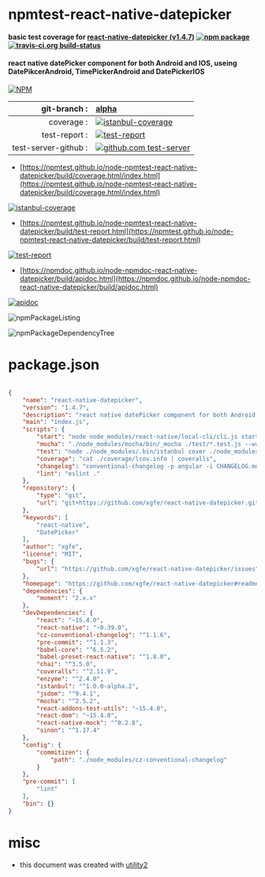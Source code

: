 # npmtest-react-native-datepicker

#### basic test coverage for  [react-native-datepicker (v1.4.7)](https://github.com/xgfe/react-native-datepicker#readme)  [![npm package](https://img.shields.io/npm/v/npmtest-react-native-datepicker.svg?style=flat-square)](https://www.npmjs.org/package/npmtest-react-native-datepicker) [![travis-ci.org build-status](https://api.travis-ci.org/npmtest/node-npmtest-react-native-datepicker.svg)](https://travis-ci.org/npmtest/node-npmtest-react-native-datepicker)

#### react native datePicker component for both Android and IOS, useing DatePikcerAndroid, TimePickerAndroid and DatePickerIOS

[![NPM](https://nodei.co/npm/react-native-datepicker.png?downloads=true&downloadRank=true&stars=true)](https://www.npmjs.com/package/react-native-datepicker)

| git-branch : | [alpha](https://github.com/npmtest/node-npmtest-react-native-datepicker/tree/alpha)|
|--:|:--|
| coverage : | [![istanbul-coverage](https://npmtest.github.io/node-npmtest-react-native-datepicker/build/coverage.badge.svg)](https://npmtest.github.io/node-npmtest-react-native-datepicker/build/coverage.html/index.html)|
| test-report : | [![test-report](https://npmtest.github.io/node-npmtest-react-native-datepicker/build/test-report.badge.svg)](https://npmtest.github.io/node-npmtest-react-native-datepicker/build/test-report.html)|
| test-server-github : | [![github.com test-server](https://npmtest.github.io/node-npmtest-react-native-datepicker/GitHub-Mark-32px.png)](https://npmtest.github.io/node-npmtest-react-native-datepicker/build/app/index.html) | | build-artifacts : | [![build-artifacts](https://npmtest.github.io/node-npmtest-react-native-datepicker/glyphicons_144_folder_open.png)](https://github.com/npmtest/node-npmtest-react-native-datepicker/tree/gh-pages/build)|

- [https://npmtest.github.io/node-npmtest-react-native-datepicker/build/coverage.html/index.html](https://npmtest.github.io/node-npmtest-react-native-datepicker/build/coverage.html/index.html)

[![istanbul-coverage](https://npmtest.github.io/node-npmtest-react-native-datepicker/build/screenCapture.buildCi.browser.%252Ftmp%252Fbuild%252Fcoverage.lib.html.png)](https://npmtest.github.io/node-npmtest-react-native-datepicker/build/coverage.html/index.html)

- [https://npmtest.github.io/node-npmtest-react-native-datepicker/build/test-report.html](https://npmtest.github.io/node-npmtest-react-native-datepicker/build/test-report.html)

[![test-report](https://npmtest.github.io/node-npmtest-react-native-datepicker/build/screenCapture.buildCi.browser.%252Ftmp%252Fbuild%252Ftest-report.html.png)](https://npmtest.github.io/node-npmtest-react-native-datepicker/build/test-report.html)

- [https://npmdoc.github.io/node-npmdoc-react-native-datepicker/build/apidoc.html](https://npmdoc.github.io/node-npmdoc-react-native-datepicker/build/apidoc.html)

[![apidoc](https://npmdoc.github.io/node-npmdoc-react-native-datepicker/build/screenCapture.buildCi.browser.%252Ftmp%252Fbuild%252Fapidoc.html.png)](https://npmdoc.github.io/node-npmdoc-react-native-datepicker/build/apidoc.html)

![npmPackageListing](https://npmtest.github.io/node-npmtest-react-native-datepicker/build/screenCapture.npmPackageListing.svg)

![npmPackageDependencyTree](https://npmtest.github.io/node-npmtest-react-native-datepicker/build/screenCapture.npmPackageDependencyTree.svg)



# package.json

```json

{
    "name": "react-native-datepicker",
    "version": "1.4.7",
    "description": "react native datePicker component for both Android and IOS, useing DatePikcerAndroid, TimePickerAndroid and DatePickerIOS",
    "main": "index.js",
    "scripts": {
        "start": "node node_modules/react-native/local-cli/cli.js start",
        "mocha": "./node_modules/mocha/bin/_mocha ./test/*.test.js --watch",
        "test": "node ./node_modules/.bin/istanbul cover ./node_modules/mocha/bin/_mocha ./test/*.test.js",
        "coverage": "cat ./coverage/lcov.info | coveralls",
        "changelog": "conventional-changelog -p angular -i CHANGELOG.md -s",
        "lint": "eslint ."
    },
    "repository": {
        "type": "git",
        "url": "git+https://github.com/xgfe/react-native-datepicker.git"
    },
    "keywords": [
        "react-native",
        "DatePicker"
    ],
    "author": "xgfe",
    "license": "MIT",
    "bugs": {
        "url": "https://github.com/xgfe/react-native-datepicker/issues"
    },
    "homepage": "https://github.com/xgfe/react-native-datepicker#readme",
    "dependencies": {
        "moment": "2.x.x"
    },
    "devDependencies": {
        "react": "~15.4.0",
        "react-native": "~0.39.0",
        "cz-conventional-changelog": "^1.1.6",
        "pre-commit": "^1.1.3",
        "babel-core": "^6.5.2",
        "babel-preset-react-native": "^1.8.0",
        "chai": "^3.5.0",
        "coveralls": "^2.11.9",
        "enzyme": "^2.4.0",
        "istanbul": "^1.0.0-alpha.2",
        "jsdom": "^9.4.1",
        "mocha": "^2.5.2",
        "react-addons-test-utils": "~15.4.0",
        "react-dom": "~15.4.0",
        "react-native-mock": "^0.2.8",
        "sinon": "^1.17.4"
    },
    "config": {
        "commitizen": {
            "path": "./node_modules/cz-conventional-changelog"
        }
    },
    "pre-commit": [
        "lint"
    ],
    "bin": {}
}
```



# misc
- this document was created with [utility2](https://github.com/kaizhu256/node-utility2)
